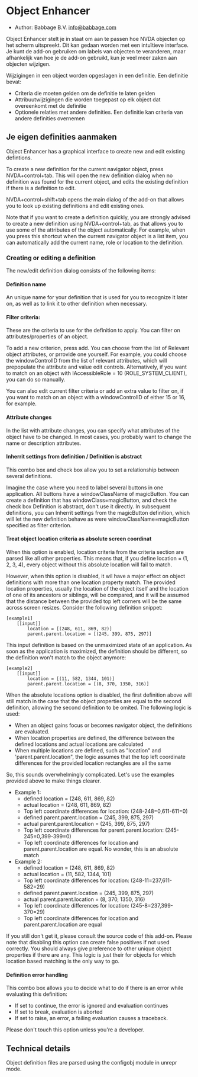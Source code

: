 # Object Enhancer
* Author: Babbage B.V. <info@babbage.com>

Object Enhancer stelt je in staat om aan te passen hoe NVDA objecten op het scherm uitspreekt.
Dit kan gedaan worden met een intuïtieve interface.
Je kunt de add-on gebruiken om labels van objecten te veranderen, maar afhankelijk van hoe je de add-on gebruikt, kun je veel meer zaken aan objecten wijzigen.

Wijzigingen in een object worden opgeslagen in een definitie.
Een definitie bevat:

* Criteria die moeten gelden om de definitie te laten gelden
* Attribuutwijzigingen die worden toegepast op elk object dat overeenkomt met de definitie
* Optionele relaties met andere definities. Een definitie kan criteria van andere definities overnemen

## Je eigen definities aanmaken
Object Enhancer has a graphical interface to create new and edit existing defintions.

To create a new definition for the current navigator object, press NVDA+control+tab. This will open the new definition dialog when no definition was found for the current object, and edits the existing definition if there is a definition to edit.

NVDA+control+shift+tab opens the main dialog of the add-on that allows you to look up existing definitions and edit existing ones.

Note that if you want to create a definition quickly, you are strongly advised to create a new definition using NVDA+control+tab, as that allows you to use some of the attributes of the object automatically.
For example, when you press this shortcut when the current navigator object is a list item, you can automatically add the current name, role or location to the definition.

### Creating or editing a definition
The new/edit definition dialog consists of the following items:

#### Definition name
An unique name for your definition that is used for you to recognize it later on, as well as to link it to other definition when necessary.

#### Filter criteria:
These are the criteria to use for the definition to apply. You can filter on attributes/properties of an object.

To add a new criterion, press add. You can choose from the list of Relevant object attributes, or prrovide one yourself. For example, you could choose the windowControlID from the list of relevant attributes, which will prepopulate the attribute and value edit controls. Alternatively, if you want to match on an object with IAccessibleRole = 10 (ROLE_SYSTEM_CLIENT), you can do so manually.

You can also edit current filter criteria or add an extra value to filter on, if you want to match on an object with a windowControlID of either 15 or 16, for example.

#### Attribute changes
In the list with attribute changes, you can specify what attributes of the object have to be changed. In most cases, you probably want to change the name or description attributes.

#### Inherrit settings from definition / Definition is abstract
This combo box and check box allow you to set a relationship between several definitions.

Imagine the case where you need to label several buttons in one application. All buttons have a windowClassName of magicButton. You can create a definition that has windowClass=magicButton, and check the check box Definition is abstract, don't use it directly. In subsequent definitions, you can Inherrit settings from the magicButton definition, which will let the new definition behave as were windowClassName=magicButton specified as filter criterion.

#### Treat object location criteria as absolute screen coordinat
When this option is enabled, location criteria from the criteria section are parsed like all other properties. This means that, if you define location = (1, 2, 3, 4), every object without this absolute location will fail to match.

However, when this option is disabled, it wil have a major effect on object definitions with more than one location property match. The provided location properties, usually the location of the object itself and the location of one of its ancestors or siblings, will be compared, and it will be assumed that the distance between the provided top left corners will be the same across screen resizes. Consider the following definition snippet:

```
[example1]
	[[input]]
		location = [(248, 611, 869, 82)]
		parent.parent.location = [(245, 399, 875, 297)]
```

This input definition is based on the unmaximized state of an application. As soon as the application is maximized, the definition should be different, so the definition won't match to the object anymore:

```
[example2]
	[[input]]
		location = [(11, 582, 1344, 101)]
		parent.parent.location = [(8, 370, 1350, 316)]
```

When the absolute locations option is disabled, the first definition above will still match in the case that the object properties are equal to the second definition, allowing the second definition to be omited. The following logic is used:

* When an object gains focus or becomes navigator object, the definitions are evaluated.
* When location properties are defined, the difference between the defined locations and actual locations are calculated
* When multiple locations are defined, such as "location" and 'parent.parent.location", the logic assumes that the top left coordinate differences for the provided location rectangles are all the same

So, this sounds overwhelmingly complicated. Let's use the examples provided above to make things clearer.

* Example 1:
	+ defined location = (248, 611, 869, 82)
	+ actual location = (248, 611, 869, 82)
	+ Top left coordinate differences for location: (248-248=0,611-611=0)
	+ defined parent.parent.location = (245, 399, 875, 297)
	+ actual parent.parent.location = (245, 399, 875, 297)
	+ Top left coordinate differences for parent.parent.location: (245-245=0,399-399=0)
	+ Top left coordinate differences for location and parent.parent.location are equal. No wonder, this is an absolute match
* Example 2:
	+ defined 		location = (248, 611, 869, 82)
	+ actual location = (11, 582, 1344, 101)
	+ Top left coordinate differences for location: (248-11=237,611-582=29)
	+ defined parent.parent.location = (245, 399, 875, 297)
	+ actual parent.parent.location = (8, 370, 1350, 316)
	+ Top left coordinate differences for location: (245-8=237,399-370=29)
	+ Top left coordinate differences for location and parent.parent.location are equal

If you still don't get it, please consult the source code of this add-on. Please note that disabling this option can create false positives if not used correctly. You should always give preference to other unique object properties if there are any. This logic is just their for objects for which location based matching is the only way to go.

#### Definition error handling
This combo box allows you to decide what to do if there is an error while evaluating this definition:

* If set to continue, the error is ignored and evaluation continues
* If set to break, evaluation is aborted
* If set to raise, an error, a failing evaluation causes a traceback.

Please don't touch this option unless you're a developer.

## Technical details
Object definition files are parsed using the configobj module in unrepr mode.